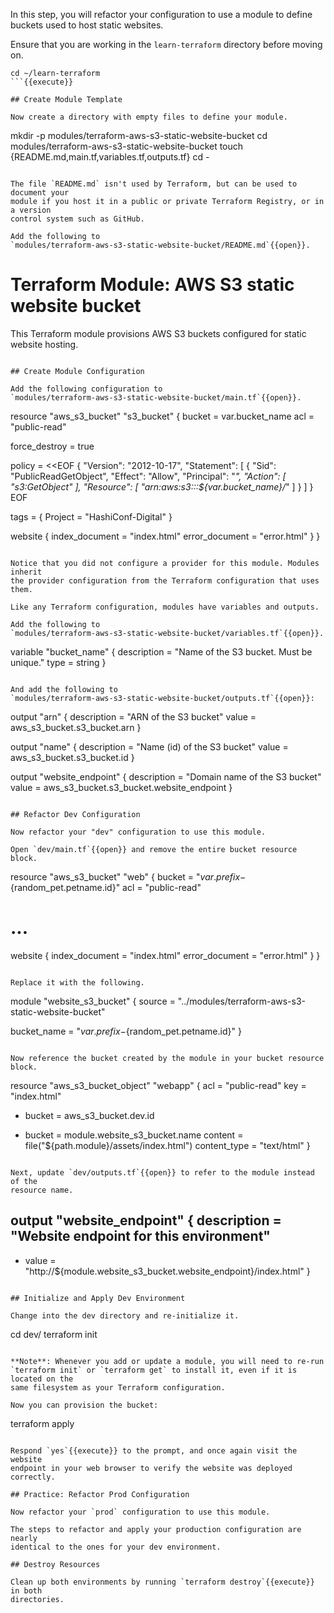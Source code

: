 In this step, you will refactor your configuration to use a module to define
buckets used to host static websites.

Ensure that you are working in the `learn-terraform` directory before moving on.

```
cd ~/learn-terraform
```{{execute}}

## Create Module Template

Now create a directory with empty files to define your module.

```
mkdir -p modules/terraform-aws-s3-static-website-bucket
cd modules/terraform-aws-s3-static-website-bucket
touch {README.md,main.tf,variables.tf,outputs.tf}
cd -
```{{execute}}

The file `README.md` isn't used by Terraform, but can be used to document your
module if you host it in a public or private Terraform Registry, or in a version
control system such as GitHub.

Add the following to
`modules/terraform-aws-s3-static-website-bucket/README.md`{{open}}.

```
# Terraform Module: AWS S3 static website bucket

This Terraform module provisions AWS S3 buckets configured for static website hosting.
```{{copy}}

## Create Module Configuration

Add the following configuration to
`modules/terraform-aws-s3-static-website-bucket/main.tf`{{open}}.

```
resource "aws_s3_bucket" "s3_bucket" {
  bucket = var.bucket_name
  acl    = "public-read"

  force_destroy = true

  policy = <<EOF
{
    "Version": "2012-10-17",
    "Statement": [
        {
            "Sid": "PublicReadGetObject",
            "Effect": "Allow",
            "Principal": "*",
            "Action": [
                "s3:GetObject"
            ],
            "Resource": [
                "arn:aws:s3:::${var.bucket_name}/*"
            ]
        }
    ]
}
EOF

  tags = {
    Project = "HashiConf-Digital"
  }

  website {
    index_document = "index.html"
    error_document = "error.html"
  }
}
```{{copy}}

Notice that you did not configure a provider for this module. Modules inherit
the provider configuration from the Terraform configuration that uses them.

Like any Terraform configuration, modules have variables and outputs.

Add the following to
`modules/terraform-aws-s3-static-website-bucket/variables.tf`{{open}}.

```
variable "bucket_name" {
  description = "Name of the S3 bucket. Must be unique."
  type        = string
}
```{{copy}}

And add the following to
`modules/terraform-aws-s3-static-website-bucket/outputs.tf`{{open}}:

```
output "arn" {
  description = "ARN of the S3 bucket"
  value       = aws_s3_bucket.s3_bucket.arn
}

output "name" {
  description = "Name (id) of the S3 bucket"
  value       = aws_s3_bucket.s3_bucket.id
}

output "website_endpoint" {
  description = "Domain name of the S3 bucket"
  value       = aws_s3_bucket.s3_bucket.website_endpoint
}
```{{copy}}

## Refactor Dev Configuration

Now refactor your "dev" configuration to use this module.

Open `dev/main.tf`{{open}} and remove the entire bucket resource block.

```
resource "aws_s3_bucket" "web" {
  bucket = "${var.prefix}-${random_pet.petname.id}"
  acl    = "public-read"

# ...

  website {
    index_document = "index.html"
    error_document = "error.html"
  }
}
```

Replace it with the following.

```
module "website_s3_bucket" {
  source = "../modules/terraform-aws-s3-static-website-bucket"

  bucket_name = "${var.prefix}-${random_pet.petname.id}"
}
```{{copy}}

Now reference the bucket created by the module in your bucket resource block.

```
resource "aws_s3_bucket_object" "webapp" {
  acl          = "public-read"
  key          = "index.html"
- bucket       = aws_s3_bucket.dev.id
+ bucket       = module.website_s3_bucket.name
  content      = file("${path.module}/assets/index.html")
  content_type = "text/html"
}
```{{copy}}

Next, update `dev/outputs.tf`{{open}} to refer to the module instead of the
resource name.

```
output "website_endpoint" {
  description = "Website endpoint for this environment"
- 
+ value       = "http://${module.website_s3_bucket.website_endpoint}/index.html"
}
```{{copy}}

## Initialize and Apply Dev Environment

Change into the dev directory and re-initialize it.

```
cd dev/
terraform init
```{{execute}}

**Note**: Whenever you add or update a module, you will need to re-run
`terraform init` or `terraform get` to install it, even if it is located on the
same filesystem as your Terraform configuration.

Now you can provision the bucket:

```
terraform apply
```{{execute}}

Respond `yes`{{execute}} to the prompt, and once again visit the website
endpoint in your web browser to verify the website was deployed correctly.

## Practice: Refactor Prod Configuration

Now refactor your `prod` configuration to use this module.

The steps to refactor and apply your production configuration are nearly
identical to the ones for your dev environment.

## Destroy Resources

Clean up both environments by running `terraform destroy`{{execute}} in both
directories.
